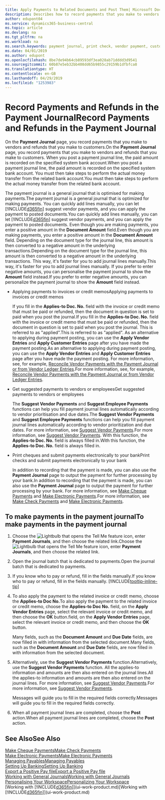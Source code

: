 ```yaml
---
title: Apply Payments to Related Documents and Post Them| Microsoft Docs
description: Describes how to record payments that you make to vendors and refunds that you make to customers.
author: edupont04
ms.service: dynamics365-business-central
ms.topic: article
ms.devlang: na
ms.tgt_pltfrm: na
ms.workload: na
ms.search.keywords: payment journal, print check, vendor payment, customer refund, creditor, debt, balance due, AP
ms.date: 04/01/2019
ms.author: edupont
ms.openlocfilehash: 8be7de94b64cb89593df3ea028ab71dddd3d9541
ms.sourcegitcommit: 60b87e5eb32bb408dd65b9855c29159b1dfbfca8
ms.translationtype: HT
ms.contentlocale: en-GB
ms.lasthandoff: 04/29/2019
ms.locfileid: "1253983"
---
```

# <a name="record-payments-and-refunds-in-the-payment-journal"></a><span data-ttu-id="a9241-103">Record Payments and Refunds in the Payment Journal</span><span class="sxs-lookup"><span data-stu-id="a9241-103">Record Payments and Refunds in the Payment Journal</span></span>

<span data-ttu-id="a9241-104">On the **Payment Journal** page, you record payments that you make to vendors and refunds that you make to customers.</span><span class="sxs-lookup"><span data-stu-id="a9241-104">On the **Payment Journal** page, you record payments that you make to vendors and refunds that you make to customers.</span></span> <span data-ttu-id="a9241-105">When you post a payment journal line, the paid amount is recorded on the specified system bank account.</span><span class="sxs-lookup"><span data-stu-id="a9241-105">When you post a payment journal line, the paid amount is recorded on the specified system bank account.</span></span> <span data-ttu-id="a9241-106">You must then take steps to perform the actual money transfer from the related bank account.</span><span class="sxs-lookup"><span data-stu-id="a9241-106">You must then take steps to perform the actual money transfer from the related bank account.</span></span>  

<span data-ttu-id="a9241-107">The payment journal is a general journal that is optimised for making payments.</span><span class="sxs-lookup"><span data-stu-id="a9241-107">The payment journal is a general journal that is optimized for making payments.</span></span> <span data-ttu-id="a9241-108">You can quickly add lines manually, you can let [!INCLUDE[d365fin](includes/d365fin_md.md)] suggest vendor payments, and you can apply the payment to posted documents.</span><span class="sxs-lookup"><span data-stu-id="a9241-108">You can quickly add lines manually, you can let [!INCLUDE[d365fin](includes/d365fin_md.md)] suggest vendor payments, and you can apply the payment to posted documents.</span></span> <span data-ttu-id="a9241-109">Even though you are making payments, you enter a positive amount in the **Document Amount** field.</span><span class="sxs-lookup"><span data-stu-id="a9241-109">Even though you are making payments, you enter a positive amount in the **Document Amount** field.</span></span> <span data-ttu-id="a9241-110">Depending on the document type for the journal line, this amount is then converted to a negative amount in the underlying transactions.</span><span class="sxs-lookup"><span data-stu-id="a9241-110">Depending on the document type for the journal line, this amount is then converted to a negative amount in the underlying transactions.</span></span> <span data-ttu-id="a9241-111">This way, it's faster for you to add journal lines manually.</span><span class="sxs-lookup"><span data-stu-id="a9241-111">This way, it's faster for you to add journal lines manually.</span></span> <span data-ttu-id="a9241-112">If you prefer to enter negative amounts, you can personalise the payment journal to show the **Amount** field instead.</span><span class="sxs-lookup"><span data-stu-id="a9241-112">If you prefer to enter negative amounts, you can personalize the payment journal to show the **Amount** field instead.</span></span>  

- <span data-ttu-id="a9241-113">Applying payments to invoices or credit memos</span><span class="sxs-lookup"><span data-stu-id="a9241-113">Applying payments to invoices or credit memos</span></span>

    <span data-ttu-id="a9241-114">If you fill in the **Applies-to Doc. No.** field with the invoice or credit memo that must be paid or refunded, then the document in question is set to paid when you post the journal.</span><span class="sxs-lookup"><span data-stu-id="a9241-114">If you fill in the **Applies-to Doc. No.** field with the invoice or credit memo that must be paid or refunded, then the document in question is set to paid when you post the journal.</span></span> <span data-ttu-id="a9241-115">This is referred to as "applied".</span><span class="sxs-lookup"><span data-stu-id="a9241-115">This is referred to as "applied".</span></span> <span data-ttu-id="a9241-116">As an alternative to applying during payment posting, you can use the **Apply Vendor Entries** and **Apply Customer Entries** page after you have made the payment posting.</span><span class="sxs-lookup"><span data-stu-id="a9241-116">As an alternative to applying during payment posting, you can use the **Apply Vendor Entries** and **Apply Customer Entries** page after you have made the payment posting.</span></span> <span data-ttu-id="a9241-117">For more information, see, for example, [Reconcile Vendor Payments with the Payment Journal or from Vendor Ledger Entries](payables-how-apply-purchase-transactions-manually.md).</span><span class="sxs-lookup"><span data-stu-id="a9241-117">For more information, see, for example, [Reconcile Vendor Payments with the Payment Journal or from Vendor Ledger Entries](payables-how-apply-purchase-transactions-manually.md).</span></span>  

- <span data-ttu-id="a9241-118">Get suggested payments to vendors or employees</span><span class="sxs-lookup"><span data-stu-id="a9241-118">Get suggested payments to vendors or employees</span></span>

    <span data-ttu-id="a9241-119">The **Suggest Vendor Payments** and **Suggest Employee Payments** functions can help you fill payment journal lines automatically according to vendor prioritisation and due dates.</span><span class="sxs-lookup"><span data-stu-id="a9241-119">The **Suggest Vendor Payments** and **Suggest Employee Payments** functions can help you fill payment journal lines automatically according to vendor prioritization and due dates.</span></span> <span data-ttu-id="a9241-120">For more information, see [Suggest Vendor Payments](payables-how-suggest-vendor-payments.md).</span><span class="sxs-lookup"><span data-stu-id="a9241-120">For more information, see [Suggest Vendor Payments](payables-how-suggest-vendor-payments.md).</span></span> <span data-ttu-id="a9241-121">With this function, the **Applies-to Doc. No.** field is always filled in.</span><span class="sxs-lookup"><span data-stu-id="a9241-121">With this function, the **Applies-to Doc. No.** field is always filled in.</span></span>  

- <span data-ttu-id="a9241-122">Print cheques and submit payments electronically to your bank</span><span class="sxs-lookup"><span data-stu-id="a9241-122">Print checks and submit payments electronically to your bank</span></span>

    <span data-ttu-id="a9241-123">In addition to recording that the payment is made, you can also use the **Payment Journal** page to output the payment for further processing by your bank.</span><span class="sxs-lookup"><span data-stu-id="a9241-123">In addition to recording that the payment is made, you can also use the **Payment Journal** page to output the payment for further processing by your bank.</span></span> <span data-ttu-id="a9241-124">For more information, see [Make Cheque Payments](payables-how-work-checks.md) and [Make Electronic Payments](payables-how-export-payments-bank-file.md).</span><span class="sxs-lookup"><span data-stu-id="a9241-124">For more information, see [Make Check Payments](payables-how-work-checks.md) and [Make Electronic Payments](payables-how-export-payments-bank-file.md).</span></span>  

## <a name="to-make-payments-in-the-payment-journal"></a><span data-ttu-id="a9241-125">To make payments in the payment journal</span><span class="sxs-lookup"><span data-stu-id="a9241-125">To make payments in the payment journal</span></span>

1. <span data-ttu-id="a9241-126">Choose the ![Lightbulb that opens the Tell Me feature](media/ui-search/search_small.png "Tell me what you want to do") icon, enter **Payment Journals**, and then choose the related link.</span><span class="sxs-lookup"><span data-stu-id="a9241-126">Choose the ![Lightbulb that opens the Tell Me feature](media/ui-search/search_small.png "Tell me what you want to do") icon, enter **Payment Journals**, and then choose the related link.</span></span>
2. <span data-ttu-id="a9241-127">Open the journal batch that is dedicated to payments.</span><span class="sxs-lookup"><span data-stu-id="a9241-127">Open the journal batch that is dedicated to payments.</span></span>
3. <span data-ttu-id="a9241-128">If you know who to pay or refund, fill in the fields manually.</span><span class="sxs-lookup"><span data-stu-id="a9241-128">If you know who to pay or refund, fill in the fields manually.</span></span> [!INCLUDE[tooltip-inline-tip](includes/tooltip-inline-tip_md.md)]
4. <span data-ttu-id="a9241-129">To also apply the payment to the related invoice or credit memo, choose the **Applies-to Doc No.**</span><span class="sxs-lookup"><span data-stu-id="a9241-129">To also apply the payment to the related invoice or credit memo, choose the **Applies-to Doc No.**</span></span> <span data-ttu-id="a9241-130">field, on the **Apply Vendor Entries** page, select the relevant invoice or credit memo, and then choose the **OK** button.</span><span class="sxs-lookup"><span data-stu-id="a9241-130">field, on the **Apply Vendor Entries** page, select the relevant invoice or credit memo, and then choose the **OK** button.</span></span>

    <span data-ttu-id="a9241-131">Many fields, such as the **Document Amount** and **Due Date** fields, are now filled in with information from the selected document.</span><span class="sxs-lookup"><span data-stu-id="a9241-131">Many fields, such as the **Document Amount** and **Due Date** fields, are now filled in with information from the selected document.</span></span>
5. <span data-ttu-id="a9241-132">Alternatively, use the **Suggest Vendor Payments** function.</span><span class="sxs-lookup"><span data-stu-id="a9241-132">Alternatively, use the **Suggest Vendor Payments** function.</span></span> <span data-ttu-id="a9241-133">All the applies-to information and amounts are then also entered on the journal lines.</span><span class="sxs-lookup"><span data-stu-id="a9241-133">All the applies-to information and amounts are then also entered on the journal lines.</span></span> <span data-ttu-id="a9241-134">For more information, see [Suggest Vendor Payments](payables-how-suggest-vendor-payments.md).</span><span class="sxs-lookup"><span data-stu-id="a9241-134">For more information, see [Suggest Vendor Payments](payables-how-suggest-vendor-payments.md).</span></span>

    <span data-ttu-id="a9241-135">Messages will guide you to fill in the required fields correctly.</span><span class="sxs-lookup"><span data-stu-id="a9241-135">Messages will guide you to fill in the required fields correctly.</span></span>
6.  <span data-ttu-id="a9241-136">When all payment journal lines are completed, choose the **Post** action.</span><span class="sxs-lookup"><span data-stu-id="a9241-136">When all payment journal lines are completed, choose the **Post** action.</span></span>

## <a name="see-also"></a><span data-ttu-id="a9241-137">See Also</span><span class="sxs-lookup"><span data-stu-id="a9241-137">See Also</span></span>
[<span data-ttu-id="a9241-138">Make Cheque Payments</span><span class="sxs-lookup"><span data-stu-id="a9241-138">Make Check Payments</span></span>](payables-how-work-checks.md)  
[<span data-ttu-id="a9241-139">Make Electronic Payments</span><span class="sxs-lookup"><span data-stu-id="a9241-139">Make Electronic Payments</span></span>](payables-how-export-payments-bank-file.md)  
[<span data-ttu-id="a9241-140">Managing Payables</span><span class="sxs-lookup"><span data-stu-id="a9241-140">Managing Payables</span></span>](payables-manage-payables.md)  
[<span data-ttu-id="a9241-141">Setting Up Banking</span><span class="sxs-lookup"><span data-stu-id="a9241-141">Setting Up Banking</span></span>](bank-setup-banking.md)  
[<span data-ttu-id="a9241-142">Export a Positive Pay file</span><span class="sxs-lookup"><span data-stu-id="a9241-142">Export a Positive Pay file</span></span>](finance-how-positive-pay.md)  
[<span data-ttu-id="a9241-143">Working with General Journals</span><span class="sxs-lookup"><span data-stu-id="a9241-143">Working with General Journals</span></span>](ui-work-general-journals.md)  
[<span data-ttu-id="a9241-144">Personalising Your Workspace</span><span class="sxs-lookup"><span data-stu-id="a9241-144">Personalizing Your Workspace</span></span>](ui-personalization-user.md)  
<span data-ttu-id="a9241-145">[Working with [!INCLUDE[d365fin](includes/d365fin_md.md)]](ui-work-product.md)</span><span class="sxs-lookup"><span data-stu-id="a9241-145">[Working with [!INCLUDE[d365fin](includes/d365fin_md.md)]](ui-work-product.md)</span></span>  

